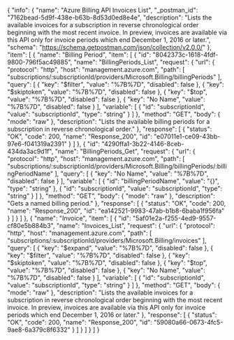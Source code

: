 {
  "info": {
    "name": "Azure Billing API Invoices List",
    "_postman_id": "7162bead-5d9f-438e-b63b-8d53d0ed8e4e",
    "description": "Lists the available invoices for a subscription in reverse chronological order beginning with the most recent invoice. In preview, invoices are available via this API only for invoice periods which end December 1, 2016 or later.",
    "schema": "https://schema.getpostman.com/json/collection/v2.0.0/"
  },
  "item": [
    {
      "name": "Billing Period",
      "item": [
        {
          "id": "8042373c-1618-4fdf-9800-796f5ac49885",
          "name": "BillingPeriods_List",
          "request": {
            "url": {
              "protocol": "http",
              "host": "management.azure.com",
              "path": [
                "subscriptions/:subscriptionId/providers/Microsoft.Billing/billingPeriods"
              ],
              "query": [
                {
                  "key": "$filter",
                  "value": "%7B%7D",
                  "disabled": false
                },
                {
                  "key": "$skiptoken",
                  "value": "%7B%7D",
                  "disabled": false
                },
                {
                  "key": "$top",
                  "value": "%7B%7D",
                  "disabled": false
                },
                {
                  "key": "No Name",
                  "value": "%7B%7D",
                  "disabled": false
                }
              ],
              "variable": [
                {
                  "id": "subscriptionId",
                  "value": "subscriptionId",
                  "type": "string"
                }
              ]
            },
            "method": "GET",
            "body": {
              "mode": "raw"
            },
            "description": "Lists the available billing periods for a subscription in reverse chronological order."
          },
          "response": [
            {
              "status": "OK",
              "code": 200,
              "name": "Response_200",
              "id": "e07011e1-ce09-43bb-97e6-f041319a2391"
            }
          ]
        },
        {
          "id": "4290ffa1-3b22-4146-8ceb-434da3ac9d1f",
          "name": "BillingPeriods_Get",
          "request": {
            "url": {
              "protocol": "http",
              "host": "management.azure.com",
              "path": [
                "subscriptions/:subscriptionId/providers/Microsoft.Billing/billingPeriods/:billingPeriodName"
              ],
              "query": [
                {
                  "key": "No Name",
                  "value": "%7B%7D",
                  "disabled": false
                }
              ],
              "variable": [
                {
                  "id": "billingPeriodName",
                  "value": "{}",
                  "type": "string"
                },
                {
                  "id": "subscriptionId",
                  "value": "subscriptionId",
                  "type": "string"
                }
              ]
            },
            "method": "GET",
            "body": {
              "mode": "raw"
            },
            "description": "Gets a named billing period."
          },
          "response": [
            {
              "status": "OK",
              "code": 200,
              "name": "Response_200",
              "id": "ea142521-9983-47ab-b1b8-6baba1f956fa"
            }
          ]
        }
      ]
    },
    {
      "name": "Invoice",
      "item": [
        {
          "id": "5af01e2a-f255-4ed9-9557-cf80e5b884b3",
          "name": "Invoices_List",
          "request": {
            "url": {
              "protocol": "http",
              "host": "management.azure.com",
              "path": [
                "subscriptions/:subscriptionId/providers/Microsoft.Billing/invoices"
              ],
              "query": [
                {
                  "key": "$expand",
                  "value": "%7B%7D",
                  "disabled": false
                },
                {
                  "key": "$filter",
                  "value": "%7B%7D",
                  "disabled": false
                },
                {
                  "key": "$skiptoken",
                  "value": "%7B%7D",
                  "disabled": false
                },
                {
                  "key": "$top",
                  "value": "%7B%7D",
                  "disabled": false
                },
                {
                  "key": "No Name",
                  "value": "%7B%7D",
                  "disabled": false
                }
              ],
              "variable": [
                {
                  "id": "subscriptionId",
                  "value": "subscriptionId",
                  "type": "string"
                }
              ]
            },
            "method": "GET",
            "body": {
              "mode": "raw"
            },
            "description": "Lists the available invoices for a subscription in reverse chronological order beginning with the most recent invoice. In preview, invoices are available via this API only for invoice periods which end December 1, 2016 or later."
          },
          "response": [
            {
              "status": "OK",
              "code": 200,
              "name": "Response_200",
              "id": "59080a66-0673-4fc5-9ae8-6a379c8f6332"
            }
          ]
        }
      ]
    }
  ]
}